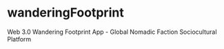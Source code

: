 # wanderingFootprint
Web 3.0 Wandering Footprint App - Global Nomadic Faction Sociocultural Platform
